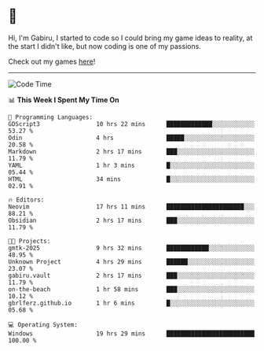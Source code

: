 # 🐀

Hi, I'm Gabiru, I started to code so I could bring my game ideas to reality, at the start I didn't like, but now coding is one of my passions.

Check out my games [here](https://gabiru.art/projetos/)!

---

<!--START_SECTION:waka-->
![Code Time](http://img.shields.io/badge/Code%20Time-549%20hrs%2046%20mins-blue)

📊 **This Week I Spent My Time On** 

```text
💬 Programming Languages: 
GDScript3                10 hrs 22 mins      █████████████░░░░░░░░░░░░   53.27 % 
Odin                     4 hrs               █████░░░░░░░░░░░░░░░░░░░░   20.58 % 
Markdown                 2 hrs 17 mins       ███░░░░░░░░░░░░░░░░░░░░░░   11.79 % 
YAML                     1 hr 3 mins         █░░░░░░░░░░░░░░░░░░░░░░░░   05.44 % 
HTML                     34 mins             █░░░░░░░░░░░░░░░░░░░░░░░░   02.91 % 

🔥 Editors: 
Neovim                   17 hrs 11 mins      ██████████████████████░░░   88.21 % 
Obsidian                 2 hrs 17 mins       ███░░░░░░░░░░░░░░░░░░░░░░   11.79 % 

🐱‍💻 Projects: 
gmtk-2025                9 hrs 32 mins       ████████████░░░░░░░░░░░░░   48.95 % 
Unknown Project          4 hrs 29 mins       ██████░░░░░░░░░░░░░░░░░░░   23.07 % 
gabiru.vault             2 hrs 17 mins       ███░░░░░░░░░░░░░░░░░░░░░░   11.79 % 
on-the-beach             1 hr 58 mins        ███░░░░░░░░░░░░░░░░░░░░░░   10.12 % 
gbrlferz.github.io       1 hr 6 mins         █░░░░░░░░░░░░░░░░░░░░░░░░   05.68 % 

💻 Operating System: 
Windows                  19 hrs 29 mins      █████████████████████████   100.00 % 
```


<!--END_SECTION:waka-->

